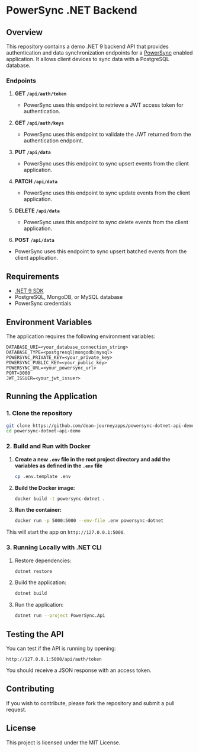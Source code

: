 # PowerSync .NET Backend

## Overview

This repository contains a demo .NET 9 backend API that provides authentication and data synchronization endpoints for a [PowerSync](https://www.powersync.com/) enabled application. It allows client devices to sync data with a PostgreSQL database.

### Endpoints

1. **GET `/api/auth/token`**
   - PowerSync uses this endpoint to retrieve a JWT access token for authentication.

2. **GET `/api/auth/keys`**
   - PowerSync uses this endpoint to validate the JWT returned from the authentication endpoint.

3. **PUT `/api/data`**
   - PowerSync uses this endpoint to sync upsert events from the client application.

4. **PATCH `/api/data`**
   - PowerSync uses this endpoint to sync update events from the client application.

5. **DELETE `/api/data`**
   - PowerSync uses this endpoint to sync delete events from the client application.

6. **POST `/api/data`**
- PowerSync uses this endpoint to sync upsert batched events from the client application.

## Requirements

- [.NET 9 SDK](https://dotnet.microsoft.com/en-us/download/dotnet/9.0)
- PostgreSQL, MongoDB, or MySQL database
- PowerSync credentials

## Environment Variables

The application requires the following environment variables:

```
DATABASE_URI=<your_database_connection_string>
DATABASE_TYPE=<postgresql|mongodb|mysql>
POWERSYNC_PRIVATE_KEY=<your_private_key>
POWERSYNC_PUBLIC_KEY=<your_public_key>
POWERSYNC_URL=<your_powersync_url>
PORT=3000
JWT_ISSUER=<your_jwt_issuer>
```

## Running the Application

### 1. Clone the repository
```sh
git clone https://github.com/dean-journeyapps/powersync-dotnet-api-demo.git
cd powersync-dotnet-api-demo
```

### 2. Build and Run with Docker

1. **Create a new `.env` file in the root project directory and add the variables as defined in the `.env` file**
    ```sh
    cp .env.template .env
    ```

1. **Build the Docker image:**
   ```sh
   docker build -t powersync-dotnet .
   ```

2. **Run the container:**
   ```sh
   docker run -p 5000:5000 --env-file .env powersync-dotnet
   ```

This will start the app on `http://127.0.0.1:5000`.

### 3. Running Locally with .NET CLI

1. Restore dependencies:
   ```sh
   dotnet restore
   ```
2. Build the application:
   ```sh
   dotnet build
   ```
3. Run the application:
   ```sh
   dotnet run --project PowerSync.Api
   ```

## Testing the API

You can test if the API is running by opening:
```
http://127.0.0.1:5000/api/auth/token
```
You should receive a JSON response with an access token.

## Contributing

If you wish to contribute, please fork the repository and submit a pull request.

## License

This project is licensed under the MIT License.

